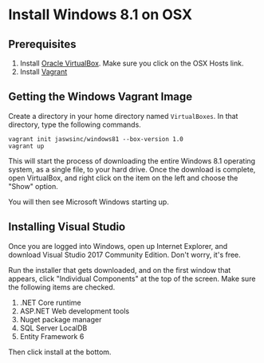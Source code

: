 # Install Windows 8.1 on OSX

## Prerequisites

1. Install [Oracle VirtualBox](https://www.virtualbox.org/wiki/Downloads). Make sure you click on the OSX Hosts link.
1. Install [Vagrant](https://www.vagrantup.com/)

## Getting the Windows Vagrant Image

Create a directory in your home directory named `VirtualBoxes`. In that directory, type the following commands.


```
vagrant init jaswsinc/windows81 --box-version 1.0
vagrant up
```

This will start the process of downloading the entire Windows 8.1 operating system, as a single file, to your hard drive. Once the download is complete, open VirtualBox, and right click on the item on the left and choose the "Show" option.

You will then see Microsoft Windows starting up.

## Installing Visual Studio

Once you are logged into Windows, open up Internet Explorer, and download Visual Studio 2017 Community Edition. Don't worry, it's free.

Run the installer that gets downloaded, and on the first window that appears, click "Individual Components" at the top of the screen. Make sure the following items are checked.

1. .NET Core runtime
2. ASP.NET Web development tools
3. Nuget package manager
4. SQL Server LocalDB
5. Entity Framework 6

Then click install at the bottom.
